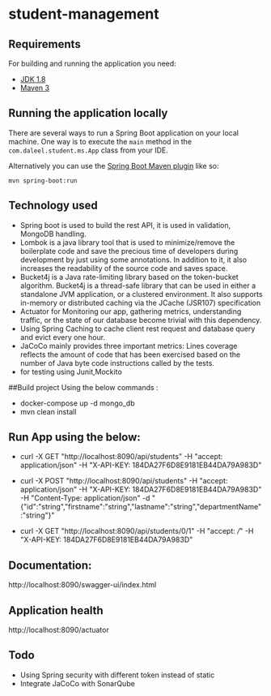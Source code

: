 # student-management

## Requirements

For building and running the application you need:

- [JDK 1.8](http://www.oracle.com/technetwork/java/javase/downloads/jdk8-downloads-2133151.html)
- [Maven 3](https://maven.apache.org)

## Running the application locally

There are several ways to run a Spring Boot application on your local machine. One way is to execute the `main` method in the `com.daleel.student.ms.App` class from your IDE.

Alternatively you can use the [Spring Boot Maven plugin](https://docs.spring.io/spring-boot/docs/current/reference/html/build-tool-plugins-maven-plugin.html) like so:

```shell
mvn spring-boot:run
```

## Technology used 
- Spring boot is used to build the rest API, it is used in validation, MongoDB handling.
- Lombok is a java library tool that is used to minimize/remove the boilerplate code and save the precious time of developers during development by just using some annotations. In addition to it, it also increases the readability of the source code and saves space. 
- Bucket4j is a Java rate-limiting library based on the token-bucket algorithm. Bucket4j is a thread-safe library that can be used in either a standalone JVM application, or a clustered environment. It also supports in-memory or distributed caching via the JCache (JSR107) specification
- Actuator for Monitoring our app, gathering metrics, understanding traffic, or the state of our database become trivial with this dependency.
- Using Spring Caching to cache client rest request and database query and evict every one hour.
- JaCoCo mainly provides three important metrics: Lines coverage reflects the amount of code that has been exercised based on the number of Java byte code instructions called by the tests.
- for testing using Junit,Mockito 

##Build project
Using the below commands :
- docker-compose up -d  mongo_db
- mvn clean install


## Run App using the below:
- curl -X GET "http://localhost:8090/api/students" -H "accept: application/json" -H "X-API-KEY: 184DA27F6D8E9181EB44DA79A983D"

- curl -X POST "http://localhost:8090/api/students" -H "accept: application/json" -H "X-API-KEY: 184DA27F6D8E9181EB44DA79A983D" -H "Content-Type: application/json" -d "{\"id\":\"string\",\"firstname\":\"string\",\"lastname\":\"string\",\"departmentName\":\"string\"}"
- curl -X GET "http://localhost:8090/api/students/0/1" -H "accept: */*" -H "X-API-KEY: 184DA27F6D8E9181EB44DA79A983D"
 
## Documentation:
http://localhost:8090/swagger-ui/index.html
## Application health
http://localhost:8090/actuator
## Todo
- Using Spring security with different token instead of static
- Integrate JaCoCo with SonarQube 






